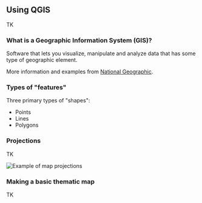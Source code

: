 ## Using QGIS

TK

### What is a Geographic Information System (GIS)?

Software that lets you visualize, manipulate and analyze data that has some type of geographic element.

More information and examples from [National Geographic](https://www.nationalgeographic.org/encyclopedia/geographic-information-system-gis/).

### Types of "features"

Three primary types of "shapes":
- Points
- Lines
- Polygons

### Projections

TK

![Example of map projections](/images/proj.jpg)

### Making a basic thematic map

TK
